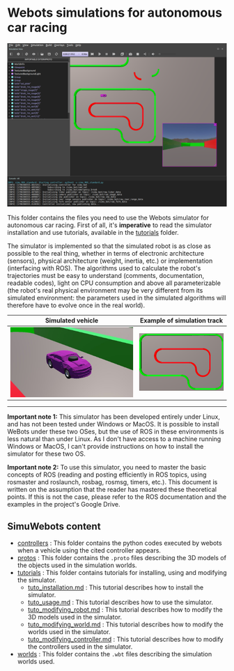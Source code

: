 # Webots simulations for autonomous car racing

![](tutorials/WebotScreenExample.png)


This folder contains the files you need to use the Webots simulator for autonomous car racing.
First of all, it's **imperative** to read the simulator installation and use tutorials, available in the [tutorials](tutorials/) folder.

The simulator is implemented so that the simulated robot is as close as possible to the real thing, whether in terms of electronic architecture (sensors), physical architecture (weight, inertia, etc.) or implementation (interfacing with ROS). The algorithms used to calculate the robot's trajectories must be easy to understand (comments, documentation, readable codes), light on CPU consumption and above all parameterizable (the robot's real physical environment may be very different from its simulated environment: the parameters used in the simulated algorithms will therefore have to evolve once in the real world).


Simulated vehicle | Example of simulation track
:-------------------------:|:-------------------------:
![](tutorials/bolide_front.jpg) | ![](tutorials/Piste_StCyr.png)


___

**Important note 1:** This simulator has been developed entirely under Linux, and has not been tested under Windows or MacOS. It is possible to install WeBots under these two OSes, but the use of ROS in these environments is less natural than under Linux. As I don't have access to a machine running Windows or MacOS, I can't provide instructions on how to install the simulator for these two OS.

**Important note 2:** To use this simulator, you need to master the basic concepts of ROS (reading and posting efficiently in ROS topics, using rosmaster and roslaunch, rosbag, rosmsg, timers, etc.). This document is written on the assumption that the reader has mastered these theoretical points. If this is not the case, please refer to the ROS documentation and the examples in the project's Google Drive.

## SimuWebots content

- [controllers](controllers/) : This folder contains the python codes executed by webots when a vehicle using the cited controller appears.
- [protos](protos/) : This folder contains the ``.proto`` files describing the 3D models of the objects used in the simulation worlds.
- [tutorials](tutorials/) : This folder contains tutorials for installing, using and modifying the simulator.
    - [tuto_installation.md](tutorials/tuto_installation.md) : This tutorial describes how to install the simulator.
    - [tuto_usage.md](tutorials/tuto_usage.md) : This tutorial describes how to use the simulator.
    - [tuto_modifying_robot.md](tutorials/tuto_modifying_robot.md) : This tutorial describes how to modify the 3D models used in the simulator.
    - [tuto_modifying_world.md](tutorials/tuto_modifying_world.md) : This tutorial describes how to modify the worlds used in the simulator.
    - [tuto_modifying_controller.md](tutorials/tuto_modifying_controller.md) : This tutorial describes how to modify the controllers used in the simulator.
- [worlds](worlds/) : This folder contains the ``.wbt`` files describing the simulation worlds used.

